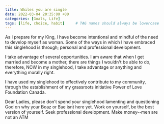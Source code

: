 ```yaml
---
title: Whiles you are single
date: 2022-03-04 20:35:00 +00
categories: [Goals, Life]
tags: [life, choice, habit]     # TAG names should always be lowercase
---
```


As I prepare for my King, I have become intentional and mindful of the need to develop myself as woman. Some of the ways in which I have embraced this singlehood is through; personal and professional development.

I take advantage of several opportunities. I am aware that when I get married and become a mother, there are things I wouldn't be able to do, therefore, NOW in my singlehood, I take advantage or anything and everything morally right.

I have used my singlehood to effectively contribute to my community, through the establishment of my grassroots initiative Power of Love Foundation Canada.

Dear Ladies, please don't spend your singlehood lamenting and questioning God on why your Boaz or Bae isnt here yet. Work on yourself, be the best version of yourself. Seek professional development. Make money--men are not an ATM

